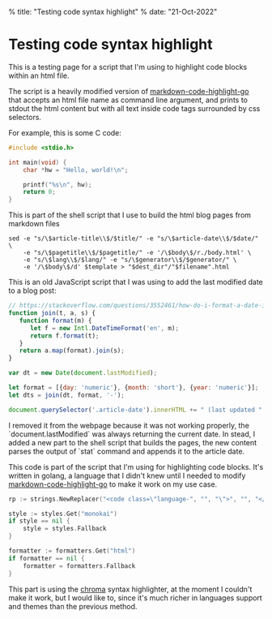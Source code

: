 % title: "Testing code syntax highlight"
% date: "21-Oct-2022"

# Testing code syntax highlight

This is a testing page for a script that I'm using to highlight
code blocks within an html file.

The script is a heavily modified version of [markdown-code-highlight-go](https://github.com/zupzup/markdown-code-highlight-go)
that accepts an html file name as command line argument, and prints
to stdout the html content but with all text inside code tags surrounded
by css selectors.

For example, this is some C code:

```c
#include <stdio.h>

int main(void) {
	char *hw = "Hello, world!\n";

	printf("%s\n", hw);
	return 0;
}
```

This is part of the shell script that I use to build the html blog pages
from markdown files

```console
sed -e "s/\$article-title\\$/$title/" -e "s/\$article-date\\$/$date/" \
	-e "s/\$pagetitle\\$/$pagetitle/" -e '/\$body\$/r./body.html' \
	-e "s/\$lang\\$/$lang/" -e "s/\$generator\\$/$generator/" \
	-e '/\$body\$/d' $template > "$dest_dir"/"$filename".html
```

This is an old JavaScript script that I was using to add the last modified date to a blog
post:

```js
// https://stackoverflow.com/questions/3552461/how-do-i-format-a-date-in-javascript
function join(t, a, s) {
   function format(m) {
	  let f = new Intl.DateTimeFormat('en', m);
	  return f.format(t);
   }
   return a.map(format).join(s);
}

var dt = new Date(document.lastModified);

let format = [{day: 'numeric'}, {month: 'short'}, {year: 'numeric'}];
let dts = join(dt, format, '-');

document.querySelector('.article-date').innerHTML += " (last updated " + dts + ")";
```
I removed it from the webpage because it was not working properly, the \`document.lastModified\`
was always returning the current date. In stead, I added a new part to the shell script that
builds the pages, the new content parses the output of \`stat\` command and appends it to the article date.

This code is part of the script that I'm using for highlighting code blocks. It's written in
golang, a language that I didn't knew until I needed to modify [markdown-code-highlight-go](https://github.com/zupzup/markdown-code-highlight-go) to make it work on my use case.

```go
rp := strings.NewReplacer("<code class=\"language-", "", "\">", "", "</code>", "")

style := styles.Get("monokai")
if style == nil {
	style = styles.Fallback
}

formatter := formatters.Get("html")
if formatter == nil {
	formatter = formatters.Fallback
}
```

This part is using the [chroma](https://github.com/alecthomas/chroma) syntax highlighter, at the moment I couldn't make it work, but I would like to, since it's much richer in languages support and themes than the previous method.
